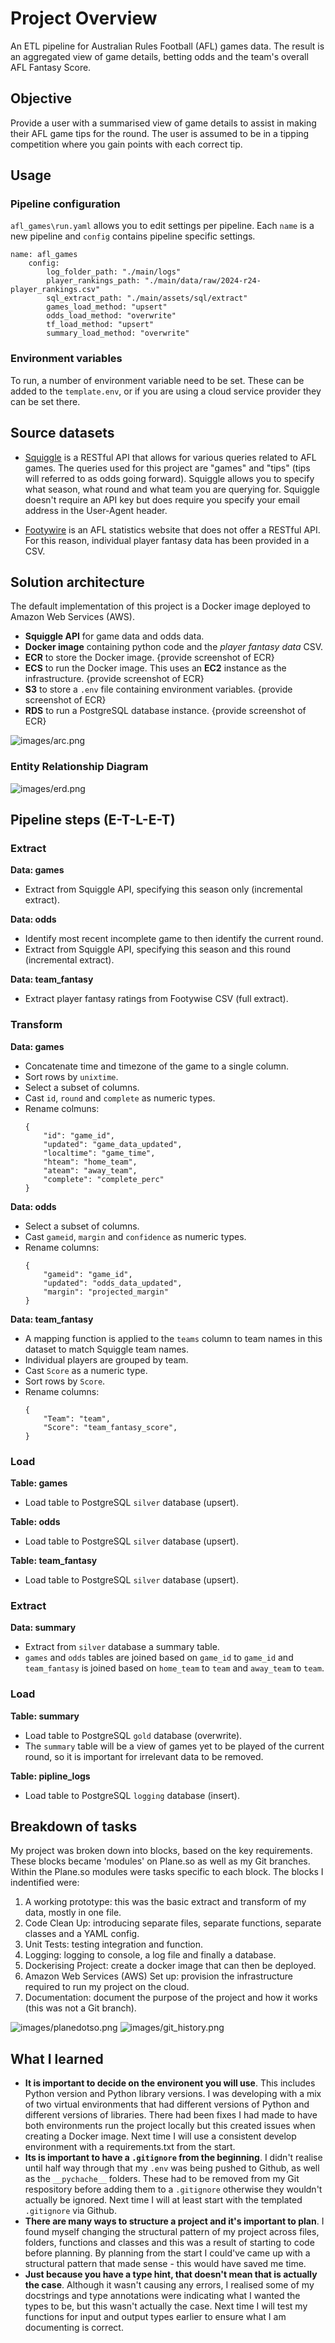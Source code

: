 # Project Overview 

An ETL pipeline for Australian Rules Football (AFL) games data. The result is an aggregated view of game details, betting odds and the team's overall AFL Fantasy Score.

## Objective

Provide a user with a summarised view of game details to assist in making their AFL game tips for the round. The user is assumed to be in a tipping competition where you gain points with each correct tip.

## Usage

### Pipeline configuration
`afl_games\run.yaml` allows you to edit settings per pipeline. Each `name` is a new pipeline and `config` contains pipeline specific settings.

```
name: afl_games
    config: 
        log_folder_path: "./main/logs"
        player_rankings_path: "./main/data/raw/2024-r24-player_rankings.csv"
        sql_extract_path: "./main/assets/sql/extract"
        games_load_method: "upsert"
        odds_load_method: "overwrite"
        tf_load_method: "upsert"
        summary_load_method: "overwrite"
```

### Environment variables
To run, a number of environment variable need to be set. These can be added to the `template.env`, or if you are using a cloud service provider they can be set there.

## Source datasets

- [Squiggle](https://api.squiggle.com.au/) is a RESTful API that allows for various queries related to AFL games. The queries used for this project are "games" and "tips" (tips will referred to as odds going forward). Squiggle allows you to specify what season, what round and what team you are querying for. Squiggle doesn't require an API key but does require you specify your email address in the User-Agent header.

- [Footywire](https://www.footywire.com/) is an AFL statistics website that does not offer a RESTful API. For this reason, individual player fantasy data has been provided in a CSV.

## Solution architecture
The default implementation of this project is a Docker image deployed to Amazon Web Services (AWS).

- **Squiggle API** for game data and odds data.
- **Docker image** containing python code and the *player fantasy data* CSV.
- **ECR** to store the Docker image.
    {provide screenshot of ECR}
- **ECS** to run the Docker image. This uses an **EC2** instance as the infrastructure.
    {provide screenshot of ECR}
- **S3** to store a `.env` file containing environment variables.
    {provide screenshot of ECR}
- **RDS** to run a PostgreSQL database instance.
    {provide screenshot of ECR}

![images/arc.png](images/arc.png)

### Entity Relationship Diagram

![images/erd.png](images/erd.png)


## Pipeline steps (E-T-L-E-T)

### Extract

**Data: games**
- Extract from Squiggle API, specifying this season only (incremental extract).

**Data: odds**
- Identify most recent incomplete game to then identify the current round.
- Extract from Squiggle API, specifying this season and this round (incremental extract).

**Data: team_fantasy**
- Extract player fantasy ratings from Footywise CSV (full extract).

### Transform

**Data: games**
- Concatenate time and timezone of the game to a single column.
- Sort rows by `unixtime`.
- Select a subset of columns.
- Cast `id`, `round` and `complete` as numeric types.
- Rename colmuns:
    ```
    {
        "id": "game_id",
        "updated": "game_data_updated",
        "localtime": "game_time",
        "hteam": "home_team",
        "ateam": "away_team",
        "complete": "complete_perc"
    }
    ```

**Data: odds**
- Select a subset of columns.
- Cast `gameid`, `margin` and `confidence` as numeric types.
- Rename columns:
    ```
    {
        "gameid": "game_id",
        "updated": "odds_data_updated",
        "margin": "projected_margin"
    }
    ```
**Data: team_fantasy**
- A mapping function is applied to the `teams` column to team names in this dataset to match Squiggle team names.
- Individual players are grouped by team.
- Cast `Score` as a numeric type.
- Sort rows by `Score`.
- Rename columns:
    ```
    {
        "Team": "team",
        "Score": "team_fantasy_score",
    }
    ```

### Load

**Table: games**
- Load table to PostgreSQL `silver` database (upsert).

**Table: odds**
- Load table to PostgreSQL `silver` database (upsert).

**Table: team_fantasy**
- Load table to PostgreSQL `silver` database  (upsert).

### Extract

**Data: summary**
- Extract from `silver` database a summary table.
- `games` and `odds` tables are joined based on `game_id` to `game_id` and `team_fantasy` is joined based on `home_team` to `team` and `away_team` to `team`.

### Load

**Table: summary**
- Load table to PostgreSQL `gold` database (overwrite).
- The `summary` table will be a view of games yet to be played of the current round, so it is important for irrelevant data to be removed.

**Table: pipline_logs**
- Load table to PostgreSQL `logging` database (insert).


## Breakdown of tasks

My project was broken down into blocks, based on the key requirements. These blocks became 'modules' on Plane.so as well as my Git branches. Within the Plane.so modules were tasks specific to each block. The blocks I indentified were:

1. A working prototype: this was the basic extract and transform of my data, mostly in one file.
2. Code Clean Up: introducing separate files, separate functions, separate classes and a YAML config.
3. Unit Tests: testing integration and function.
4. Logging: logging to console, a log file and finally a database.
5. Dockerising Project: create a docker image that can then be deployed.
6. Amazon Web Services (AWS) Set up: provision the infrastructure required to run my project on the cloud.
7. Documentation: document the purpose of the project and how it works (this was not a Git branch).

![images/planedotso.png](images/planedotso.png)
![images/git_history.png](images/git_history.png)

## What I learned

- **It is important to decide on the environent you will use**. This includes Python version and Python library versions. I was developing with a mix of two virtual environments that had different versions of Python and different versions of libraries. There had been fixes I had made to have both environments run the project locally but this created issues when creating a Docker image. Next time I will use a consistent develop environment with a requirements.txt from the start.
- **Its is important to have a `.gitignore` from the beginning**. I didn't realise until half way through that my `.env` was being pushed to Github, as well as the `__pychache__` folders. These had to be removed from my Git respository before adding them to a `.gitignore` otherwise they wouldn't actually be ignored. Next time I will at least start with the templated `.gitignore` via Github.
- **There are many ways to structure a project and it's important to plan**. I found myself changing the structural pattern of my project across files, folders, functions and classes and this was a result of starting to code before planning. By planning from the start I could've came up with a structural pattern that made sense - this would have saved me time.
- **Just because you have a type hint, that doesn't mean that is actually the case**. Although it wasn't causing any errors, I realised some of my docstrings and type annotations were indicating what I wanted the types to be, but this wasn't actually the case. Next time I will test my functions for input and output types earlier to ensure what I am documenting is correct.
